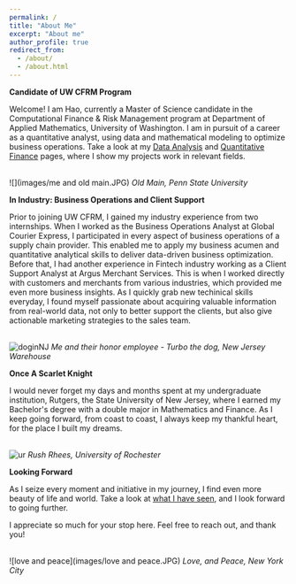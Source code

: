 ```yaml
---
permalink: /
title: "About Me"
excerpt: "About me"
author_profile: true
redirect_from:
  - /about/
  - /about.html
---
```


**Candidate of UW CFRM Program**

Welcome! I am Hao, currently a Master of Science candidate in the Computational Finance & Risk Management program at Department of Applied Mathematics, University of Washington. I am in pursuit of a career as a quantitative analyst, using data and mathematical modeling to optimize business operations. Take a look at my [Data Analysis](https://hzcfrm.github.io/DataAnalysis/) and [Quantitative Finance](https://hzcfrm.io/QuantitativeFinance/) pages, where I show my projects work in relevant fields.

<br />![](images/me and old main.JPG)
*Old Main, Penn State University*

**In Industry: Business Operations and Client Support**

Prior to joining UW CFRM, I gained my industry experience from two internships. When I worked as the Business Operations Analyst at Global Courier Express, I participated in every aspect of business operations of a supply chain provider. This enabled me to apply my business acumen and quantitative analytical skills to deliver data-driven business optimization. Before that, I had another experience in Fintech industry working as a Client Support Analyst at Argus Merchant Services. This is when I worked directly with customers and merchants from various industries, which provided me even more business insights. As I quickly grab new techinical skills everyday, I found myself passionate about acquiring valuable information from real-world data, not only to better support the clients, but also give actionable marketing strategies to the sales team.

<br />![doginNJ](images/doginNJ.JPG)
*Me and their honor employee - Turbo the dog, New Jersey Warehouse*

**Once A Scarlet Knight**

I would never forget my days and months spent at my undergraduate institution, Rutgers, the State University of New Jersey, where I earned my Bachelor's degree with a double major in Mathematics and Finance. As I keep going forward, from coast to coast, I always keep my thankful heart, for the place I built my dreams. 

<br />![ur](images/ur.jpg)
*Rush Rhees, University of Rochester*

**Looking Forward**

As I seize every moment and initiative in my journey, I find even more beauty of life and world. Take a look at [what I have seen](https://hzcfrm.io/Gallery/), and I look forward to going further.  

I appreciate so much for your stop here. Feel free to reach out, and thank you!

<br />![love and peace](images/love and peace.JPG)
*Love, and Peace, New York City*
